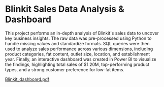 # Blinkit Sales Data Analysis & Dashboard

This project performs an in-depth analysis of Blinkit's sales data to uncover key business insights. The raw data was pre-processed using Python to handle missing values and standardize formats. SQL queries were then used to analyze sales performance across various dimensions, including product categories, fat content, outlet size, location, and establishment year. Finally, an interactive dashboard was created in Power BI to visualize the findings, highlighting total sales of $1.20M, top-performing product types, and a strong customer preference for low-fat items.

[Blinkit_dashboard.pdf](https://github.com/user-attachments/files/21886013/Blinkit_dashboard.pdf)
